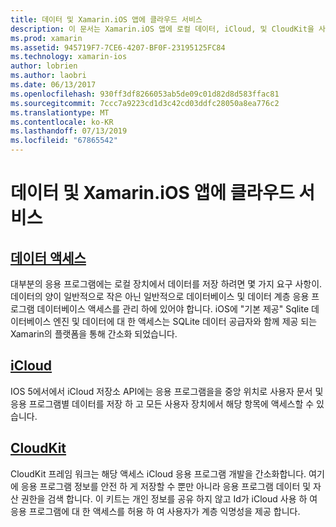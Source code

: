 ```yaml
---
title: 데이터 및 Xamarin.iOS 앱에 클라우드 서비스
description: 이 문서는 Xamarin.iOS 앱에 로컬 데이터, iCloud, 및 CloudKit을 사용 하 여 작동 하는 방법에 설명 하는 지침에 연결 합니다.
ms.prod: xamarin
ms.assetid: 945719F7-7CE6-4207-BF0F-23195125FC84
ms.technology: xamarin-ios
author: lobrien
ms.author: laobri
ms.date: 06/13/2017
ms.openlocfilehash: 930ff3df8266053ab5de09c01d82d8d583ffac81
ms.sourcegitcommit: 7ccc7a9223cd1d3c42cd03ddfc28050a8ea776c2
ms.translationtype: MT
ms.contentlocale: ko-KR
ms.lasthandoff: 07/13/2019
ms.locfileid: "67865542"
---
```

# <a name="data-and-cloud-services-in-xamarinios-apps"></a>데이터 및 Xamarin.iOS 앱에 클라우드 서비스

## <a name="data-accessiosdata-clouddataindexmd"></a>[데이터 액세스](~/ios/data-cloud/data/index.md)

대부분의 응용 프로그램에는 로컬 장치에서 데이터를 저장 하려면 몇 가지 요구 사항이. 데이터의 양이 일반적으로 작은 아닌 일반적으로 데이터베이스 및 데이터 계층 응용 프로그램 데이터베이스 액세스를 관리 하에 있어야 합니다. iOS에 "기본 제공" Sqlite 데이터베이스 엔진 및 데이터에 대 한 액세스는 SQLite 데이터 공급자와 함께 제공 되는 Xamarin의 플랫폼을 통해 간소화 되었습니다.

## <a name="icloudiosdata-cloudintroduction-to-icloudmd"></a>[iCloud](~/ios/data-cloud/introduction-to-icloud.md)

IOS 5에서에서 iCloud 저장소 API에는 응용 프로그램을을 중앙 위치로 사용자 문서 및 응용 프로그램별 데이터를 저장 하 고 모든 사용자 장치에서 해당 항목에 액세스할 수 있습니다.

## <a name="cloudkitiosdata-cloudintro-to-cloudkitmd"></a>[CloudKit](~/ios/data-cloud/intro-to-cloudkit.md)

CloudKit 프레임 워크는 해당 액세스 iCloud 응용 프로그램 개발을 간소화합니다. 여기에 응용 프로그램 정보를 안전 하 게 저장할 수 뿐만 아니라 응용 프로그램 데이터 및 자산 권한을 검색 합니다. 이 키트는 개인 정보를 공유 하지 않고 Id가 iCloud 사용 하 여 응용 프로그램에 대 한 액세스를 허용 하 여 사용자가 계층 익명성을 제공 합니다.
